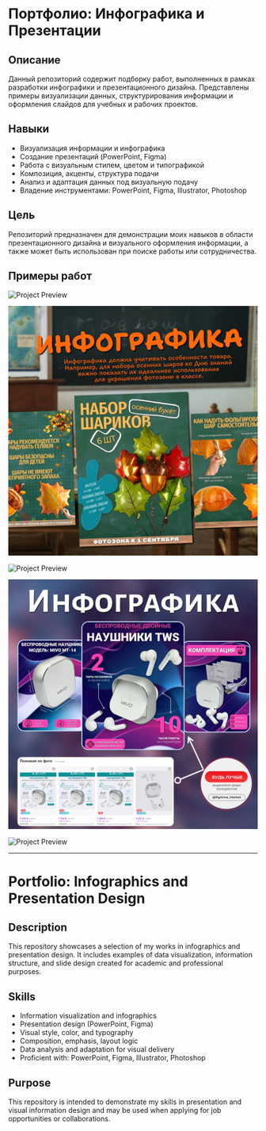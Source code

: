 # Портфолио: Инфографика и Презентации

## Описание

Данный репозиторий содержит подборку работ, выполненных в рамках разработки инфографики и презентационного дизайна. Представлены примеры визуализации данных, структурирования информации и оформления слайдов для учебных и рабочих проектов.

## Навыки

- Визуализация информации и инфографика
- Создание презентаций (PowerPoint, Figma)
- Работа с визуальным стилем, цветом и типографикой
- Композиция, акценты, структура подачи
- Анализ и адаптация данных под визуальную подачу
- Владение инструментами: PowerPoint, Figma, Illustrator, Photoshop

## Цель

Репозиторий предназначен для демонстрации моих навыков в области презентационного дизайна и визуального оформления информации, а также может быть использован при поиске работы или сотрудничества.

## Примеры работ

![Project Preview](https://github.com/RgAnna/visual-portfolio/blob/main/infographics/slide.jpg)

![Project Preview](https://github.com/RgAnna/visual-portfolio/blob/main/infographics/slide_01.jpg)

![Project Preview](https://github.com/RgAnna/visual-portfolio/blob/main/infographics/slide_02.jpg)

![Project Preview](https://github.com/RgAnna/visual-portfolio/blob/main/infographics/slide_03.jpg)

![Project Preview](https://github.com/RgAnna/visual-portfolio/blob/main/infographics/slide_04.jpg)

---

# Portfolio: Infographics and Presentation Design

## Description

This repository showcases a selection of my works in infographics and presentation design. It includes examples of data visualization, information structure, and slide design created for academic and professional purposes.

## Skills

- Information visualization and infographics
- Presentation design (PowerPoint, Figma)
- Visual style, color, and typography
- Composition, emphasis, layout logic
- Data analysis and adaptation for visual delivery
- Proficient with: PowerPoint, Figma, Illustrator, Photoshop

## Purpose

This repository is intended to demonstrate my skills in presentation and visual information design and may be used when applying for job opportunities or collaborations.
